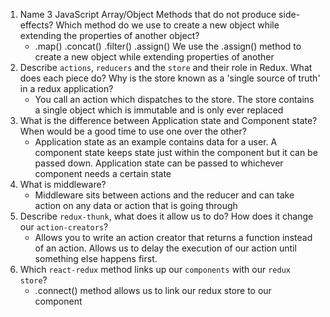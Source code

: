 1.  Name 3 JavaScript Array/Object Methods that do not produce side-effects? Which method do we use to create a new object while extending the properties of another object?
    * .map() .concat() .filter() .assign()  We use the .assign() method to create a new object while extending properties of another
1.  Describe `actions`, `reducers` and the `store` and their role in Redux. What does each piece do? Why is the store known as a 'single source of truth' in a redux application?
    * You call an action which dispatches to the store. The store contains a single object which is immutable and is only ever replaced
1.  What is the difference between Application state and Component state? When would be a good time to use one over the other?
    * Application state as an example contains data for a user. A component state keeps state just within the component but it can be passed down. Application state can be passed to whichever component needs a certain state
1.  What is middleware?
    * Middleware sits between actions and the reducer and can take action on any data or action that is going through
1.  Describe `redux-thunk`, what does it allow us to do? How does it change our `action-creators`?
    * Allows you to write an action creator that returns a function instead of an action. Allows us to delay the execution of our action until something else happens first.
1.  Which `react-redux` method links up our `components` with our `redux store`?
    * .connect() method allows us to link our redux store to our component
